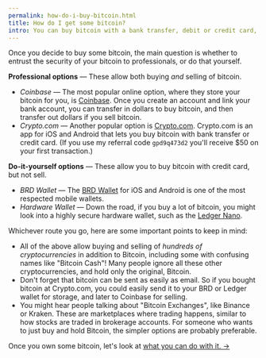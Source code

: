 ```yaml
---
permalink: how-do-i-buy-bitcoin.html
title: How do I get some bitcoin?
intro: You can buy bitcoin with a bank transfer, debit or credit card, or even person-to-person.
---
```


Once you decide to buy some bitcoin, the main question is whether to entrust the security of your bitcoin to professionals, or do that yourself.

**Professional options** — These allow both buying *and* selling of bitcoin.

- *Coinbase* — The most popular online option, where they store your bitcoin for you, is [Coinbase](https://www.coinbase.com). Once you create an account and link your bank account, you can transfer in dollars to buy bitcoin, and then transfer out dollars if you sell bitcoin.
- *Crypto.com* — Another popular option is [Crypto.com](https://crypto.com/). Crypto.com is an app for iOS and Android that lets you buy bitcoin with bank transfer or credit card. (If you use my referral code `gpd9q473d2` you'll receive $50 on your first transaction.)

**Do-it-yourself options** — These allow you to buy bitcoin with credit card, but not sell.

- *BRD Wallet* — The [BRD Wallet](https://brd.com) for iOS and Android is one of the most respected mobile wallets.
- *Hardware Wallet* — Down the road, if you buy a lot of bitcoin, you might look into a highly secure hardware wallet, such as the [Ledger Nano](https://shop.ledger.com/?r=9be4f2a7e990).

Whichever route you go, here are some important points to keep in mind:

- All of the above allow buying and selling of *hundreds of cryptocurrencies* in addition to Bitcoin, including some with confusing names like "Bitcoin Cash"! Many people ignore all these other cryptocurrencies, and hold only the original, Bitcoin.
- Don't forget that bitcoin can be sent as easily as email. So if you bought bitcoin at Crypto.com, you could easily send it to your BRD or Ledger wallet for storage, and later to Coinbase for selling.
- You might hear people talking about "Bitcoin Exchanges", like Binance or Kraken. These are marketplaces where trading happens, similar to how stocks are traded in brokerage accounts. For someone who wants to just buy and hold Bitcoin, the simpler options are probably preferable.

Once you own some bitcoin, let's look at [what you can do with it. →](/what-can-i-do-with-my-bitcoin.html)